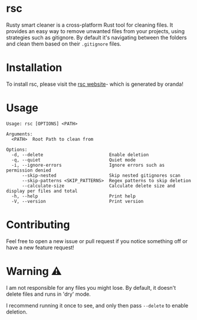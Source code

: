 # rsc

Rusty smart cleaner is a cross-platform Rust tool for cleaning files.
It provides an easy way to remove unwanted files from your projects, using strategies such as gitignore.
By default it's navigating between the folders and clean them based on their `.gitignore` files.

# Installation

To install rsc, please visit the [rsc website](https://thewh1teagle.github.io/rsc/)- which is generated by oranda!

# Usage

```console
Usage: rsc [OPTIONS] <PATH>

Arguments:
  <PATH>  Root Path to clean from

Options:
  -d, --delete                         Enable deletion
  -q, --quiet                          Quiet mode
  -i, --ignore-errors                  Ignore errors such as permission denied
      --skip-nested                    Skip nested gitignores scan
      --skip-patterns <SKIP_PATTERNS>  Regex patterns to skip deletion
      --calculate-size                 Calculate delete size and display per files and total
  -h, --help                           Print help
  -V, --version                        Print version
```

# Contributing

Feel free to open a new issue or pull request if you notice something off or have a new feature request!

# Warning ⚠️

I am not responsible for any files you might lose. By default, it doesn't delete files and runs in 'dry' mode.

I recommend running it once to see, and only then pass `--delete` to enable deletion.

